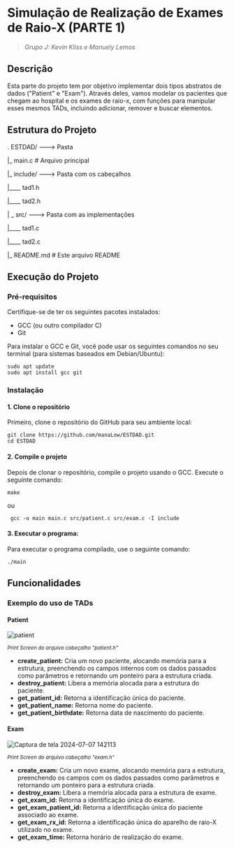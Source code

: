 
# Simulação de Realização de Exames de Raio-X (PARTE 1)

> _Grupo J: Kevin Kliss e Manuely Lemos_
## Descrição
Esta parte do projeto tem por objetivo implementar dois tipos abstratos de dados ("Patient" e "Exam"). Através deles, vamos modelar os pacientes que chegam ao hospital e os exames de raio-x, com funções para manipular esses mesmos TADs, incluindo adicionar, remover e buscar elementos.

## Estrutura do Projeto
.
ESTDAD/ ---> Pasta

|_  main.c # Arquivo principal
 
|_  include/ ---> Pasta com os cabeçalhos

|____   tad1.h
   
|____   tad2.h
   
| _ src/ ---> Pasta com as implementações
 
|____   tad1.c
   
|____   tad2.c
   
|_ README.md # Este arquivo README


## Execução do Projeto

### Pré-requisitos
Certifique-se de ter os seguintes pacotes instalados:

- GCC (ou outro compilador C)
- Git

Para instalar o GCC e Git, você pode usar os seguintes comandos no seu terminal (para sistemas baseados em Debian/Ubuntu):
 ```
sudo apt update
sudo apt install gcc git
 ```

### Instalação
#### 1. Clone o repositório
Primeiro, clone o repositório do GitHub para seu ambiente local:

 ```
 git clone https://github.com/manaLow/ESTDAD.git
 cd ESTDAD
 ```

#### 2. Compile o projeto
Depois de clonar o repositório, compile o projeto usando o GCC. Execute o seguinte comando:

 ```
 make
 ```
ou
```
 gcc -o main main.c src/patient.c src/exam.c -I include
 ```

#### 3. Executar o programa:
Para executar o programa compilado, use o seguinte comando:

 ```
 ./main
 ```
 
## Funcionalidades

### Exemplo do uso de TADs

#### Patient

![patient](https://github.com/manaLow/ESTDAD/assets/104777338/d172cd82-4427-4735-91de-337a45faf172)

<sup> _Print Screen do arquivo cabeçalho "patient.h"_ <sup/>

 - **create_patient:** Cria um novo paciente, alocando memória para a estrutura, preenchendo os campos internos com os dados
passados como parâmetros e retornando um ponteiro para a estrutura criada.
 - **destroy_patient:** Libera a memória alocada para a estrutura do paciente.
 - **get_patient_id:** Retorna a identificação única do paciente.
 - **get_patient_name:** Retorna nome do paciente.
 - **get_patient_birthdate:** Retorna data de nascimento do paciente.

#### Exam

![Captura de tela 2024-07-07 142113](https://github.com/manaLow/ESTDAD/assets/104777338/ae365ca0-6fbb-4384-a1b1-758f4a469a04)

<sup> _Print Screen do arquivo cabeçalho "exam.h"_ <sup/>

 - **create_exam:** Cria um novo exame, alocando memória para a estrutura, preenchendo os campos com os dados passados como
parâmetros e retornando um ponteiro para a estrutura criada.
 - **destroy_exam:** Libera a memória alocada para a estrutura de exame.
 - **get_exam_id:** Retorna a identificação única do exame.
 - **get_exam_patient_id:** Retorna a identificação única do paciente associado ao exame.
 - **get_exam_rx_id:** Retorna a identificação única do aparelho de raio-X utilizado no exame.
 - **get_exam_time:** Retorna horário de realização do exame.
 











